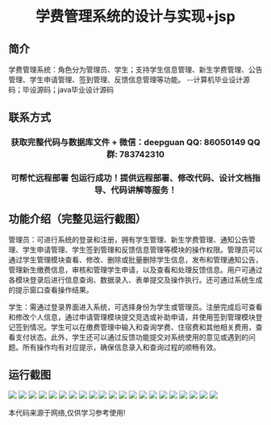 <p><h1 align="center">学费管理系统的设计与实现+jsp</h1></p>

## 简介
学费管理系统：角色分为管理员、学生；支持学生信息管理、新生学费管理、公告管理、学生申请管理、签到管理、反馈信息管理等功能。    --计算机毕业设计源码；毕设源码；java毕业设计源码


## 联系方式
<p><h3 align="center">获取完整代码与数据库文件 + 微信：deepguan QQ: 86050149 QQ群: 783742310</h3></p>
<p><h3 align="center">可帮忙远程部署 包运行成功！提供远程部署、修改代码、设计文档指导、代码讲解等服务！</h3></p>

## 功能介绍（完整见运行截图）
管理员：可进行系统的登录和注册，拥有学生管理、新生学费管理、通知公告管理、学生申请管理、学生签到管理和反馈信息管理等模块的操作权限。管理员可以通过学生管理模块查看、修改、删除或批量删除学生信息，发布和管理通知公告，管理新生缴费信息，审核和管理学生申请，以及查看和处理反馈信息。用户可通过各模块登录后进行信息查询、数据录入、表单提交及操作执行。还可通过系统生成的提示窗口查看操作结果。

学生：需通过登录界面进入系统，可选择身份为学生或管理员。注册完成后可查看和修改个人信息，通过申请管理模块提交竞选或补助申请，并使用签到管理模块登记签到情况。学生可以在缴费管理中输入和查询学费、住宿费和其他相关费用，查看支付状态。此外，学生还可以通过反馈功能提交对系统使用的意见或遇到的问题。所有操作均有对应提示，确保信息录入和查询过程的顺畅有效。


## 运行截图
![](https://bs-1329754181.cos.ap-shanghai.myqcloud.com/ssm/TuitionManagementSystemJsp/img/001.jpg)
![](https://bs-1329754181.cos.ap-shanghai.myqcloud.com/ssm/TuitionManagementSystemJsp/img/002.jpg)
![](https://bs-1329754181.cos.ap-shanghai.myqcloud.com/ssm/TuitionManagementSystemJsp/img/003.jpg)
![](https://bs-1329754181.cos.ap-shanghai.myqcloud.com/ssm/TuitionManagementSystemJsp/img/004.jpg)
![](https://bs-1329754181.cos.ap-shanghai.myqcloud.com/ssm/TuitionManagementSystemJsp/img/005.jpg)
![](https://bs-1329754181.cos.ap-shanghai.myqcloud.com/ssm/TuitionManagementSystemJsp/img/006.jpg)
![](https://bs-1329754181.cos.ap-shanghai.myqcloud.com/ssm/TuitionManagementSystemJsp/img/007.jpg)
![](https://bs-1329754181.cos.ap-shanghai.myqcloud.com/ssm/TuitionManagementSystemJsp/img/008.jpg)
![](https://bs-1329754181.cos.ap-shanghai.myqcloud.com/ssm/TuitionManagementSystemJsp/img/009.jpg)
![](https://bs-1329754181.cos.ap-shanghai.myqcloud.com/ssm/TuitionManagementSystemJsp/img/010.jpg)
![](https://bs-1329754181.cos.ap-shanghai.myqcloud.com/ssm/TuitionManagementSystemJsp/img/011.jpg)
![](https://bs-1329754181.cos.ap-shanghai.myqcloud.com/ssm/TuitionManagementSystemJsp/img/012.jpg)
![](https://bs-1329754181.cos.ap-shanghai.myqcloud.com/ssm/TuitionManagementSystemJsp/img/013.jpg)
![](https://bs-1329754181.cos.ap-shanghai.myqcloud.com/ssm/TuitionManagementSystemJsp/img/014.jpg)
![](https://bs-1329754181.cos.ap-shanghai.myqcloud.com/ssm/TuitionManagementSystemJsp/img/015.jpg)
![](https://bs-1329754181.cos.ap-shanghai.myqcloud.com/ssm/TuitionManagementSystemJsp/img/016.jpg)
![](https://bs-1329754181.cos.ap-shanghai.myqcloud.com/ssm/TuitionManagementSystemJsp/img/017.jpg)
![](https://bs-1329754181.cos.ap-shanghai.myqcloud.com/ssm/TuitionManagementSystemJsp/img/018.jpg)
![](https://bs-1329754181.cos.ap-shanghai.myqcloud.com/ssm/TuitionManagementSystemJsp/img/019.jpg)
![](https://bs-1329754181.cos.ap-shanghai.myqcloud.com/ssm/TuitionManagementSystemJsp/img/020.jpg)
![](https://bs-1329754181.cos.ap-shanghai.myqcloud.com/ssm/TuitionManagementSystemJsp/img/021.jpg)

<p>本代码来源于网络,仅供学习参考使用!</p>
